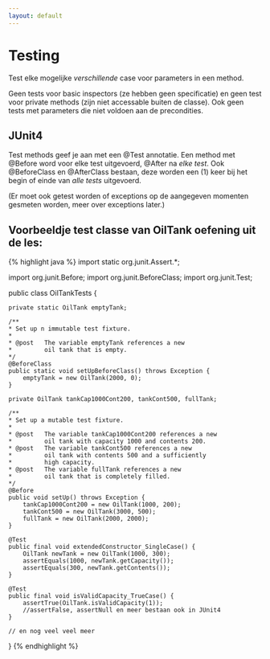 ```yaml
---
layout: default
---
```


# Testing

Test elke mogelijke *verschillende* case voor parameters in een method.

Geen tests voor basic inspectors (ze hebben geen specificatie) en geen test voor private methods (zijn niet accessable buiten de classe). Ook geen tests met parameters die niet voldoen aan de precondities.

## JUnit4

Test methods geef je aan met een @Test annotatie. Een method met @Before word voor elke test uitgevoerd, @After na *elke test*. Ook @BeforeClass en @AfterClass bestaan, deze worden een (1) keer bij het begin of einde van *alle tests* uitgevoerd.

(Er moet ook getest worden of exceptions op de aangegeven momenten gesmeten worden, meer over exceptions later.)

<!--more-->

## Voorbeeldje test classe van OilTank oefening uit de les:

{% highlight java %}
import static org.junit.Assert.*;

import org.junit.Before;
import org.junit.BeforeClass;
import org.junit.Test;

public class OilTankTests {

    private static OilTank emptyTank;

    /**
    * Set up n immutable test fixture.
    *
    * @post   The variable emptyTank references a new
    *         oil tank that is empty.
    */
    @BeforeClass
    public static void setUpBeforeClass() throws Exception {
        emptyTank = new OilTank(2000, 0);
    }

    private OilTank tankCap1000Cont200, tankCont500, fullTank;

    /**
    * Set up a mutable test fixture.
    *
    * @post   The variable tankCap1000Cont200 references a new
    *         oil tank with capacity 1000 and contents 200.
    * @post   The variable tankCont500 references a new
    *         oil tank with contents 500 and a sufficiently
    *         high capacity.
    * @post   The variable fullTank references a new
    *         oil tank that is completely filled.
    */
    @Before
    public void setUp() throws Exception {
        tankCap1000Cont200 = new OilTank(1000, 200);
        tankCont500 = new OilTank(3000, 500);
        fullTank = new OilTank(2000, 2000);
    }

    @Test
    public final void extendedConstructor_SingleCase() {
        OilTank newTank = new OilTank(1000, 300);
        assertEquals(1000, newTank.getCapacity());
        assertEquals(300, newTank.getContents());
    }

    @Test
    public final void isValidCapacity_TrueCase() {
        assertTrue(OilTank.isValidCapacity(1));
        //assertFalse, assertNull en meer bestaan ook in JUnit4
    }

    // en nog veel veel meer
}
{% endhighlight %}
